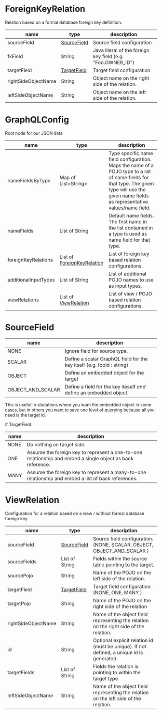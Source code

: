 # ForeignKeyRelation

Relation based on a formal database foreign key definition.

name | type | description 
-----|------|-------------
sourceField | [SourceField](#sourcefield) | Source field configuration
fkField | String | Java literal of the foreign key field (e.g. "Foo.OWNER_ID")
targetField | [TargetField](#targetfield) | Target field configuration
rightSideObjectName | String | Object name on the right side of the relation.
leftSideObjectName | String | Object name on the left side of the relation.
# GraphQLConfig

Root node for our JSON data

name | type | description 
-----|------|-------------
nameFieldsByType | Map of List&lt;String&gt; | Type specific name field configuration. Maps the name of a POJO type to a list of name fields for that type. The given type will use the given name fields as representative values/name field.
nameFields | List of String | Default name fields. The first name in the list contained in a type is used as name field for that type.
foreignKeyRelations | List of [ForeignKeyRelation](#foreignkeyrelation) | List of foreign key based relation configurations.
additionalInputTypes | List of String | List of additional POJO names to use as input types.
viewRelations | List of [ViewRelation](#viewrelation) | List of view / POJO based relation configurations.
# SourceField

name | description
-----|------------
NONE | Ignore field for source type.
SCALAR | Define a scalar GraphQL field for the key itself (e.g. fooId : string)
OBJECT | Define an embedded object for the target
OBJECT_AND_SCALAR |  Define a field for the key iteself *and* define an embedded object.
 <p>
     This is useful in situtations where you want the embedded object in some cases, but in others you
     want to save one level of querying because all you need is the target id.
 </p>
# TargetField

name | description
-----|------------
NONE | Do nothing on target side.
ONE | Assume the foreign key to represent a one-to-one relationship and embed a single object as back reference.
MANY | Assume the foreign key to represent a many-to-one relationship and embed a list of back references.
# ViewRelation

Configuration for a relation based on a view / without formal database foreign key.

name | type | description 
-----|------|-------------
sourceField | [SourceField](#sourcefield) | Source field configuration. (NONE, SCALAR, OBJECT, OBJECT_AND_SCALAR )
sourceFields | List of String | Fields within the source table pointing to the target.
sourcePojo | String | Name of the POJO on the left side of the relation.
targetField | [TargetField](#targetfield) | Target field configuration. (NONE, ONE, MANY )
targetPojo | String | Name of the POJO on the right side of the relation
rightSideObjectName | String | Name of the object field representing the relation on the right side of the relation.
id | String | Optional explicit relation id (must be unique). If not defined, a unique id is generated.
targetFields | List of String | Fields the relation is pointing to within the target type.
leftSideObjectName | String | Name of the object field representing the relation on the left side of the relation.
